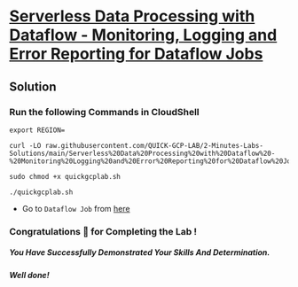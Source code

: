 # [Serverless Data Processing with Dataflow - Monitoring, Logging and Error Reporting for Dataflow Jobs](https://www.cloudskillsboost.google/course_templates/264/labs/438183)

## Solution 

### Run the following Commands in CloudShell
```
export REGION=
```
```
curl -LO raw.githubusercontent.com/QUICK-GCP-LAB/2-Minutes-Labs-Solutions/main/Serverless%20Data%20Processing%20with%20Dataflow%20-%20Monitoring%20Logging%20and%20Error%20Reporting%20for%20Dataflow%20Jobs/quickgcplab.sh

sudo chmod +x quickgcplab.sh

./quickgcplab.sh
```

* Go to `Dataflow Job` from [here](https://console.cloud.google.com/dataflow/jobs?)

### Congratulations 🎉 for Completing the Lab !

##### *You Have Successfully Demonstrated Your Skills And Determination.*

#### *Well done!*

